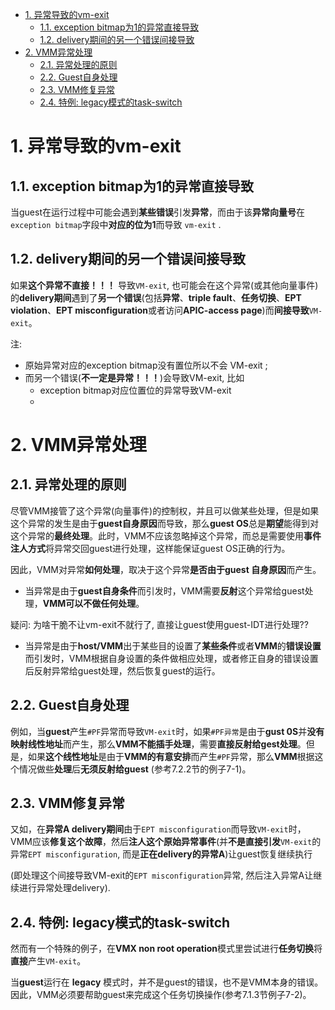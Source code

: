 
<!-- @import "[TOC]" {cmd="toc" depthFrom=1 depthTo=6 orderedList=false} -->

<!-- code_chunk_output -->

- [1. 异常导致的vm-exit](#1-异常导致的vm-exit)
  - [1.1. exception bitmap为1的异常直接导致](#11-exception-bitmap为1的异常直接导致)
  - [1.2. delivery期间的另一个错误间接导致](#12-delivery期间的另一个错误间接导致)
- [2. VMM异常处理](#2-vmm异常处理)
  - [2.1. 异常处理的原则](#21-异常处理的原则)
  - [2.2. Guest自身处理](#22-guest自身处理)
  - [2.3. VMM修复异常](#23-vmm修复异常)
  - [2.4. 特例: legacy模式的task-switch](#24-特例-legacy模式的task-switch)

<!-- /code_chunk_output -->

# 1. 异常导致的vm-exit

## 1.1. exception bitmap为1的异常直接导致

当guest在运行过程中可能会遇到**某些错误**引发**异常**，而由于该**异常向量号**在`exception bitmap`字段中**对应的位为1**而导致 `vm-exit` .

## 1.2. delivery期间的另一个错误间接导致

如果**这个异常不直接！！！** 导致`VM-exit`, 也可能会在这个异常(或其他向量事件)的**delivery期间**遇到了**另一个错误**(包括**异常**、**triple fault**、**任务切换**、**EPT violation**、**EPT misconfiguration**或者访问**APIC-access page**)而**间接导致**`VM-exit`。

注: 

* 原始异常对应的exception bitmap没有置位所以不会 VM-exit ; 
* 而另一个错误(**不一定是异常！！！**)会导致VM-exit, 比如
  * exception bitmap对应位置位的异常导致VM-exit
  * 

# 2. VMM异常处理

## 2.1. 异常处理的原则

尽管VMM接管了这个异常(向量事件)的控制权，并且可以做某些处理，但是如果这个异常的发生是由于**guest自身原因**而导致，那么**guest OS**总是**期望**能得到对这个异常的**最终处理**。此时，VMM不应该忽略掉这个异常，而总是需要使用**事件注人方式**将异常交回guest进行处理，这样能保证guest OS正确的行为。

因此，VMM对异常**如何处理**，取决于这个异常**是否由于guest 自身原因**而产生。

- 当异常是由于**guest自身条件**而引发时，VMM需要**反射**这个异常给guest处理，**VMM可以不做任何处理**。

疑问: 为啥干脆不让vm-exit不就行了, 直接让guest使用guest-IDT进行处理??

- 当异常是由于**host/VMM**出于某些目的设置了**某些条件**或者**VMM**的**错误设置**而引发时，VMM根据自身设置的条件做相应处理，或者修正自身的错误设置后反射异常给guest处理，然后恢复guest的运行。

## 2.2. Guest自身处理

例如，当**guest**产生`#PF`异常而导致`VM-exit`时，如果`#PF异常`是由于**gust 0S**并**没有映射线性地址**而产生，那么**VMM不能插手处理**，需要**直接反射给gest处理**。但是，如果**这个线性地址**是由于**VMM的有意安排**而产生`#PF`异常，那么**VMM**根据这个情况做些**处理**后**无须反射给guest** (参考7.2.2节的例子7-1)。

## 2.3. VMM修复异常

又如，在**异常A delivery期间**由于`EPT misconfiguration`而导致`VM-exit`时，VMM应该**修复这个故障**，然后**注人这个原始异常事件**(并**不是直接引发**`VM-exit`的异常`EPT misconfiguration`, 而是**正在delivery的异常A**)让guest恢复继续执行

(即处理这个间接导致VM-exit的`EPT misconfiguration`异常, 然后注入异常A让继续进行异常处理delivery).

## 2.4. 特例: legacy模式的task-switch

然而有一个特殊的例子，在**VMX non root operation**模式里尝试进行**任务切换**将**直接**产生`VM-exit`。

当**guest**运行在 **legacy** 模式时，并不是guest的错误，也不是VMM本身的错误。因此，VMM必须要帮助guest来完成这个任务切换操作(参考7.1.3节例子7-2)。
